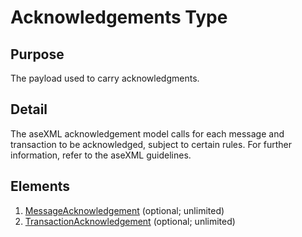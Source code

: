 # Acknowledgements Type

## Purpose

The payload used to carry acknowledgments.

## Detail

The aseXML acknowledgement model calls for each message and transaction to be acknowledged, subject to certain rules. For further information, refer to the aseXML guidelines.

## Elements

1. [MessageAcknowledgement](MessageAcknowledgement) (optional; unlimited)
2. [TransactionAcknowledgement](TransactionAcknowledgement) (optional; unlimited)